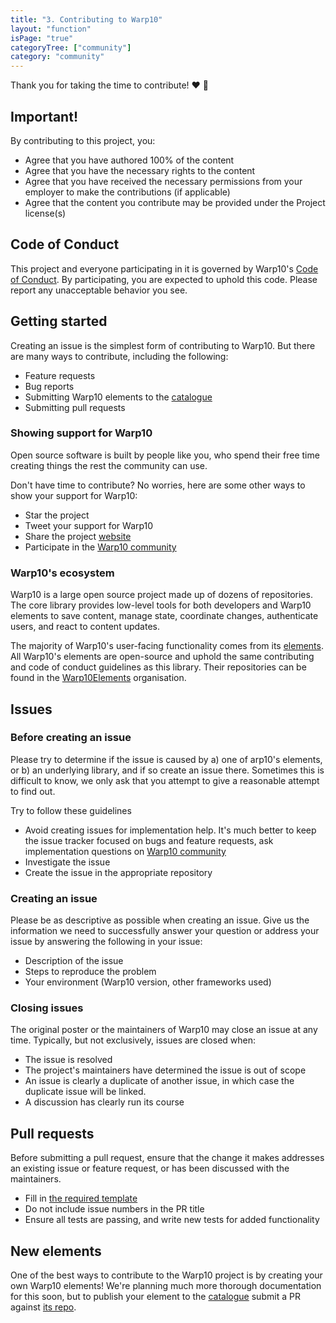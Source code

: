 ```yaml
---
title: "3. Contributing to Warp10"
layout: "function"
isPage: "true"
categoryTree: ["community"]
category: "community"
---
```


Thank you for taking the time to contribute! ❤️ 🎉

## Important!

By contributing to this project, you:

* Agree that you have authored 100% of the content
* Agree that you have the necessary rights to the content
* Agree that you have received the necessary permissions from your employer to make the contributions (if applicable)
* Agree that the content you contribute may be provided under the Project license(s)

## Code of Conduct

This project and everyone participating in it is governed by Warp10's [Code of Conduct](code_of_conduct). By 
participating, you are expected to uphold this code. Please report any unacceptable behavior you see.

## Getting started

Creating an issue is the simplest form of contributing to Warp10. But there are many ways to contribute, including the 
following:

- Feature requests
- Bug reports
- Submitting Warp10 elements to the [catalogue](https://github.com/cityzendata/)
- Submitting pull requests

### Showing support for Warp10

Open source software is built by people like you, who spend their free time creating things the rest the community can use.

Don't have time to contribute? No worries, here are some other ways to show your support for Warp10:

- Star the project
- Tweet your support for Warp10
- Share the project [website](https://www.warp10.io/)
- Participate in the [Warp10 community](https://groups.google.com/forum/#!forum/warp10-users)

### Warp10's ecosystem

Warp10 is a large open source project made up of dozens of repositories. The core library provides low-level tools for 
both developers and Warp10 elements to save content, manage state, coordinate changes, authenticate users, and react 
to content updates.

The majority of Warp10's user-facing functionality comes from its [elements](https://github.com/cityzendata/). All 
Warp10's elements are open-source and uphold the same contributing and code of conduct guidelines as this library. 
Their repositories can be found in the [Warp10Elements](https://github.com/cityzendata/) organisation.

## Issues

### Before creating an issue

Please try to determine if the issue is caused by a) one of arp10's elements, or b) an underlying library, and if so 
create an issue there. Sometimes this is difficult to know, we only ask that you attempt to give a reasonable attempt to 
find out.

Try to follow these guidelines

- Avoid creating issues for implementation help. It's much better to keep the issue tracker focused on bugs and feature 
requests, ask implementation questions on [Warp10 community](https://groups.google.com/forum/#!forum/warp10-users)
- Investigate the issue
- Create the issue in the appropriate repository

### Creating an issue

Please be as descriptive as possible when creating an issue. Give us the information we need to successfully answer your
question or address your issue by answering the following in your issue:

- Description of the issue
- Steps to reproduce the problem
- Your environment (Warp10 version, other frameworks used)

### Closing issues

The original poster or the maintainers of Warp10 may close an issue at any time. Typically, but not exclusively, issues 
are closed when:

- The issue is resolved
- The project's maintainers have determined the issue is out of scope
- An issue is clearly a duplicate of another issue, in which case the duplicate issue will be linked.
- A discussion has clearly run its course

## Pull requests

Before submitting a pull request, ensure that the change it makes addresses an existing issue or feature request, or has
been discussed with the maintainers.

- Fill in [the required template](/.github/PULL_REQUEST_TEMPLATE.md)
- Do not include issue numbers in the PR title
- Ensure all tests are passing, and write new tests for added functionality

## New elements

One of the best ways to contribute to the Warp10 project is by creating your own Warp10 elements! We're planning much 
more thorough documentation for this soon, but to publish your element to the [catalogue](https://github.com/cityzendata/) 
submit a PR against [its repo](https://github.com/cityzendata/).





